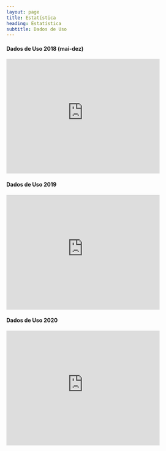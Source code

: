 ```yaml
---
layout: page
title: Estatística
heading: Estatística
subtitle: Dados de Uso
---
```


<section class="stats">
    <div class="stats-block">
        <h4>Dados de Uso 2018 (mai-dez)</h4>
            <iframe width="400" height="300" src="https://datastudio.google.com/embed/reporting/1nCJ8bi60RGtFbNcyNZBaG4ZPtmEh7XtJ/page/A7dS" frameborder="0" style="border:0" allowfullscreen></iframe>    
    </div>
    <div class="stats-block">
        <h4>Dados de Uso 2019</h4>
            <iframe width="400" height="300" src="https://datastudio.google.com/embed/reporting/1QAZlgArQkozUX6iguFatpKrMjUNnSX0l/page/A7dS" frameborder="0" style="border:0" allowfullscreen></iframe>            
    </div>
    <div class="stats-block">
        <h4>Dados de Uso 2020</h4>
            <iframe width="400" height="300" src="https://datastudio.google.com/u/0/reporting/514a05ab-6607-42ba-bdc3-e04433fc9b9a/page/A7dS" frameborder="0" style="border:0" allowfullscreen></iframe>            
    </div>




</section>

